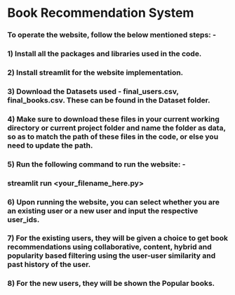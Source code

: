 # Book Recommendation System

### To operate the website, follow the below mentioned steps: -
### 1) Install all the packages and libraries used in the code.
### 2) Install streamlit for the website implementation.
### 3) Download the Datasets used - final_users.csv, final_books.csv. These can be found in the Dataset folder.
### 4) Make sure to download these files in your current working directory or current project folder and name the folder as data, so as to match the path of these files in the code, or else you need to update the path.
### 5) Run the following command to run the website: - 
### streamlit run <your_filename_here.py>
### 6) Upon running the website, you can select whether you are an existing user or a new user and input the respective user_ids. 
### 7) For the existing users, they will be given a choice to get book recommendations using collaborative, content, hybrid and popularity based filtering using the user-user similarity and past history of the user.
### 8) For the new users, they will be shown the Popular books.
